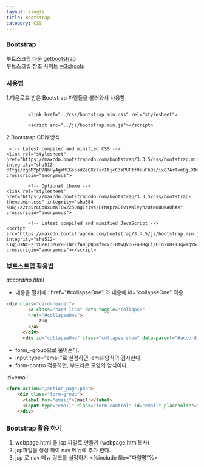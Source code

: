 ```yaml
---
layout: single
title: Bootstrap
category: CSS
---
```


### Bootstrap
부트스크립 다운
[getbootstrap](http://getbootstrap.com)  
부트스크립 참조 사이트 
[w3chools](http://www.w3schools.com)

### 사용법
1.다운로드 받은 Bootstrap 파일들을 불러와서 사용함

```

        <link href="../css/bootstrap.min.css" rel="stylesheet">       
 
        <script src="../js/bootstrap.min.js"></script>
````

2.Bootstrap CDN 방식

`````
 <!-- Latest compiled and minified CSS -->
<link rel="stylesheet" href="https://maxcdn.bootstrapcdn.com/bootstrap/3.3.5/css/bootstrap.min.css" integrity="sha512-dTfge/zgoMYpP7QbHy4gWMEGsbsdZeCXz7irItjcC3sPUFtf0kuFbDz/ixG7ArTxmDjLXDmezHubeNikyKGVyQ==" crossorigin="anonymous">

	    <!-- Optional theme -->
<link rel="stylesheet" href="https://maxcdn.bootstrapcdn.com/bootstrap/3.3.5/css/bootstrap-theme.min.css" integrity="sha384-aUGj/X2zp5rLCbBxumKTCw2Z50WgIr1vs/PFN4praOTvYXWlVyh2UtNUU0KAUhAX" crossorigin="anonymous">

	    <!-- Latest compiled and minified JavaScript -->
<script src="https://maxcdn.bootstrapcdn.com/bootstrap/3.3.5/js/bootstrap.min.js" integrity="sha512-K1qjQ+NcF2TYO/eI3M6v8EiNYZfA95pQumfvcVrTHtwQVDG+aHRqLi/ETn2uB+1JqwYqVG3LIvdm9lj6imS/pQ==" crossorigin="anonymous"></script>

```````
###  부트스트립 활용법
 _accordino.html_
* 내용을 펼치때 : href="#collapseOne" 와
내용에 id="collapseOne" 적용

```html
<div class="card-header">
        <a class="card-link" data-toggle="collapse"
        href="#collapseOne">
          	자바
        </a>
      </div>      
      <div id="collapseOne" class="collapse show" data-parent="#accordion">
``````
* form_-group으로 묶어준다.
* input type="email"로 설정하면, email양식의 검사한다.
* form-contro 적용하면, 부드러운 모양의 양식이다.

id=email  
```html
<form action="/action_page.php">
    <div class="form-group">
      <label for="email">Email:</label> 
      <input type="email" class="form-control" id="email" placeholder="Enter email" name="email">   
    </div>
`````````
### Bootstrap 활용 하기
1. webpage.html 을 jsp 파일로  만들기 (webpage.html복사)
2. jsp파일을 생성 하여 nav 메뉴에 추가 한다. 
3. jsp 로 nav 메뉴 링크를 설정하기 <%include file="파일명"%>



